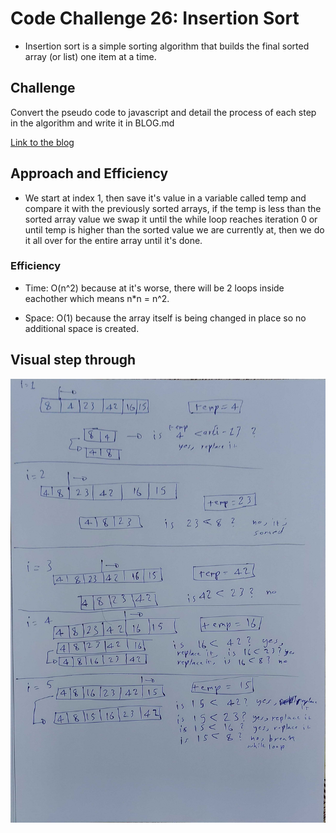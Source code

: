 # Code Challenge 26: Insertion Sort

* Insertion sort is a simple sorting algorithm that builds the final sorted array (or list) one item at a time.

## Challenge

Convert the pseudo code to javascript and detail the process of each step in the algorithm and write it in BLOG.md

[Link to the blog](https://github.com/ammarBadwan-401-advanced-javascript/data-structures-and-algorithms/tree/master/challenges/insertionSort/BLOG.md)

## Approach and Efficiency

* We start at index 1, then save it's value in a variable called temp and compare it with the previously sorted arrays, if the temp is less than the sorted array value we swap it until the while loop reaches iteration 0 or until temp is higher than the sorted value we are currently at, then we do it all over for the entire array until it's done.

### Efficiency

* Time: O(n^2) because at it's worse, there will be 2 loops inside eachother which means n*n = n^2.

* Space: O(1) because the array itself is being changed in place so no additional space is created.

## Visual step through

![insertion](../../assets/insertionSort/insertionSort.jpg)